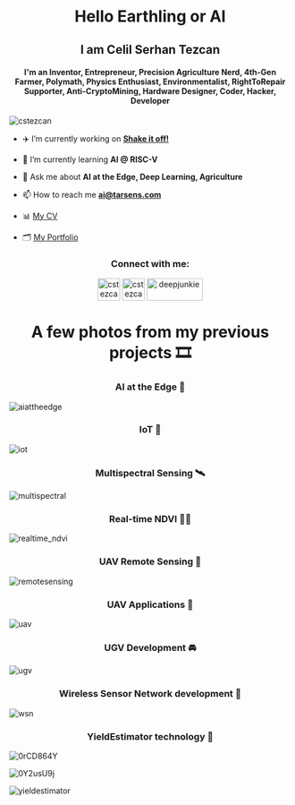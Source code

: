 
<h1 align="center">Hello Earthling or AI</h1>
<h2 align="center">I am Celil Serhan Tezcan</h2>

<h4 align="center">I'm an Inventor, Entrepreneur, Precision Agriculture Nerd, 4th-Gen Farmer, Polymath, Physics Enthusiast, Environmentalist, RightToRepair Supporter, Anti-CryptoMining, Hardware Designer, Coder, Hacker, Developer</h4>

<p align="left"> <img src="https://komarev.com/ghpvc/?username=cstezcan&label=Profile%20views&color=388e3c&style=flat" alt="cstezcan" /> </p>

- ✈️ I’m currently working on **[Shake it off!](https://www.instagram.com/tarsens_rd/p/C22SvzxtHLT/)**

- 🔭 I’m currently learning **AI @ RISC-V**

- 💬 Ask me about **AI at the Edge, Deep Learning, Agriculture**

- 📫 How to reach me **ai@tarsens.com**

- 📊 [My CV](https://github.com/CSTEZCAN/CSTEZCAN/files/7739632/Celil.Serhan.Tezcan_CV_lite.pdf)

- 🗂 [My Portfolio](https://github.com/CSTEZCAN/CSTEZCAN/blob/main/CSTEZCAN_TARSENS_PROJECTS_HC.pdf)



<h3 align="center">Connect with me:</h3>
<p align="center">
<a href="https://twitter.com/cstezcan" target="blank"><img align="center" src="https://github.com/twitter.png" alt="cstezcan" height="40" width="40" /></a>
<a href="https://linkedin.com/in/cstezcan/" target="blank"><img align="center" src="https://github.com/linkedin.png" alt="cstezcan/" height="40" width="40" /></a>
<a href="https://kaggle.com/deepjunkie" target="blank"><img align="center" src="https://www.kaggle.com/static/images/site-logo.png" alt="deepjunkie" height="40" width="100" /></a>
</p>



<h1 align="center">A few photos from my previous projects 🎞 </h1>

<h3 align="center">AI at the Edge 🤖 </h3>

![aiattheedge](https://user-images.githubusercontent.com/33690601/146649684-f4fc5ecf-2d87-4727-a27b-7a2e20cec5e7.jpg)


<h3 align="center">IoT 📱 </h3>

![iot](https://user-images.githubusercontent.com/33690601/146649697-2187629c-ea1d-4717-8d13-7339f9d57caf.jpg)


<h3 align="center">Multispectral Sensing 🛰 </h3>

![multispectral](https://user-images.githubusercontent.com/33690601/146649717-0afef1f2-0545-47c2-8b52-e95fb6059a27.jpg)


<h3 align="center">Real-time NDVI 👨‍🌾 </h3>

![realtime_ndvi](https://user-images.githubusercontent.com/33690601/146649742-3f1fddaf-929c-4a72-a728-a21308832ecf.jpg)


<h3 align="center">UAV Remote Sensing 👀 </h3>

![remotesensing](https://user-images.githubusercontent.com/33690601/146649754-b2a4a369-213e-48d9-990d-be54a2f3e191.jpg)


<h3 align="center">UAV Applications 🧪 </h3>

![uav](https://user-images.githubusercontent.com/33690601/146649774-ebb50538-c1b0-4c6c-8440-1efdb5fd8010.jpg)


<h3 align="center">UGV Development 🚘 </h3>

![ugv](https://user-images.githubusercontent.com/33690601/146649788-f9135669-f6be-4de6-a1b7-f4cf9c1d96fd.jpg)


<h3 align="center">Wireless Sensor Network development 📡 </h3>

![wsn](https://user-images.githubusercontent.com/33690601/146649797-5e4841c6-b864-4ad1-85a7-7d54ded5993a.jpg)


<h3 align="center">YieldEstimator technology 🐑 </h3>

![0rCD864Y](https://user-images.githubusercontent.com/33690601/146649873-031cea16-4b3f-4bf4-a50b-3e2c2399a0ee.jpg)

![0Y2usU9j](https://user-images.githubusercontent.com/33690601/146649883-356fd683-df62-44f1-ba97-f4d359bbe71c.jpg)

![yieldestimator](https://user-images.githubusercontent.com/33690601/146649805-356b826c-e4dc-4e57-a91a-603f5e2dce3d.jpg)
